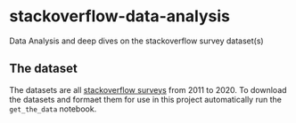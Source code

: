 # stackoverflow-data-analysis
Data Analysis and deep dives on the stackoverflow survey dataset(s)

## The dataset
The datasets are all [stackoverflow surveys](https://insights.stackoverflow.com/survey) from 2011 to 2020. To download the datasets and formaet them for use in this project automatically run the `get_the_data` notebook. 
